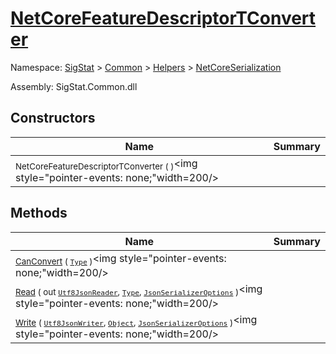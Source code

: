 # [NetCoreFeatureDescriptorTConverter](./NetCoreFeatureDescriptorTConverter.md)

Namespace: [SigStat]() > [Common](./../../README.md) > [Helpers](./../README.md) > [NetCoreSerialization](./README.md)

Assembly: SigStat.Common.dll


## Constructors

| Name | Summary | 
| --- | --- | 
| <sub>NetCoreFeatureDescriptorTConverter (  )</sub><img style="pointer-events: none;"width=200/></div>| <sub></sub>| <br>


## Methods

| Name | Summary | 
| --- | --- | 
| <sub>[CanConvert](./Methods/NetCoreFeatureDescriptorTConverter-100664126.md) ( [`Type`](https://docs.microsoft.com/en-us/dotnet/api/System.Type) )</sub><img style="pointer-events: none;"width=200/></div>| <sub></sub>| <br>
| <sub>[Read](./Methods/NetCoreFeatureDescriptorTConverter-100664127.md) ( out [`Utf8JsonReader`](https://docs.microsoft.com/en-us/dotnet/api/System.Text.Json.Utf8JsonReader), [`Type`](https://docs.microsoft.com/en-us/dotnet/api/System.Type), [`JsonSerializerOptions`](https://docs.microsoft.com/en-us/dotnet/api/System.Text.Json.JsonSerializerOptions) )</sub><img style="pointer-events: none;"width=200/></div>| <sub></sub>| <br>
| <sub>[Write](./Methods/NetCoreFeatureDescriptorTConverter-100664128.md) ( [`Utf8JsonWriter`](https://docs.microsoft.com/en-us/dotnet/api/System.Text.Json.Utf8JsonWriter), [`Object`](https://docs.microsoft.com/en-us/dotnet/api/System.Object), [`JsonSerializerOptions`](https://docs.microsoft.com/en-us/dotnet/api/System.Text.Json.JsonSerializerOptions) )</sub><img style="pointer-events: none;"width=200/></div>| <sub></sub>| <br>


